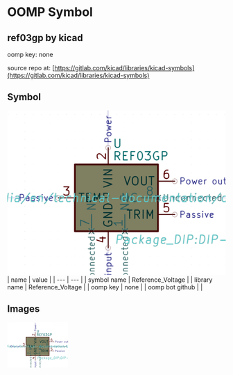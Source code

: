 # OOMP Symbol  
## ref03gp  by kicad  
  
oomp key: none  
  
source repo at: [https://gitlab.com/kicad/libraries/kicad-symbols](https://gitlab.com/kicad/libraries/kicad-symbols)  
## Symbol  
  
[![working.png](working_600.png)](working.png)  
| name | value | 
| --- | --- | 
| symbol name | Reference_Voltage | 
| library name | Reference_Voltage | 
| oomp key | none | 
| oomp bot github |  | 
## Images  
  
[![working.png](working_140.png)](working.png)  
